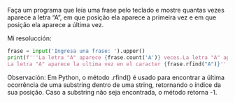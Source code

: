 Faça um programa que leia uma frase pelo teclado e mostre quantas vezes aparece a letra “A”, em que posição ela aparece a primeira vez e em que posição ela aparece a última vez.

Mi resolucción:

```python
frase = input('Ingresa una frase: ').upper()  
print(f'''La letra "A" aparece {frase.count('A')} veces.La letra "A" aparece la primera vez en el caracter {frase.find("A")}  
La letra "A" aparece la ultima vez en el caracter {frase.rfind("A")}''')
```

Observación:
Em Python, o método .rfind() é usado para encontrar a última ocorrência de uma substring dentro de uma string, retornando o índice da sua posição. Caso a substring não seja encontrada, o método retorna -1.